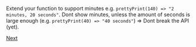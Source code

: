 Extend your function to support minutes e.g. ```prettyPrint(140) => "2 minutes, 20 seconds"```. Dont show minutes, unless the amount of seconds is large enough (e.g. ```prettyPrint(40) => "40 seconds"```) => Dont break the API (yet). 

[Next](tasks/1.3.md)